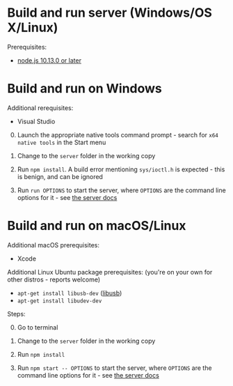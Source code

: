 # Build and run server (Windows/OS X/Linux)

Prerequisites:

* [node.js 10.13.0 or later](https://nodejs.org/en/download/)

# Build and run on Windows

Additional rerequisites:

* Visual Studio

0. Launch the appropriate native tools command prompt - search for
   `x64 native tools` in the Start menu
   
1. Change to the `server` folder in the working copy

2. Run `npm install`. A build error mentioning `sys/ioctl.h` is
   expected - this is benign, and can be ignored
   
3. Run `run OPTIONS` to start the server, where `OPTIONS` are the
   command line options for it - see
   [the server docs](./docs/server.md)
   
# Build and run on macOS/Linux

Additional macOS prerequisites:

* Xcode

Additional Linux Ubuntu package prerequisites: (you're on your own for
other distros - reports welcome)

* `apt-get install libusb-dev` ([libusb](https://libusb.info/))
* `apt-get install libudev-dev`

Steps:

0. Go to terminal
   
1. Change to the `server` folder in the working copy

2. Run `npm install`

2. Run `npm start -- OPTIONS` to start the server, where `OPTIONS` are
   the command line options for it - see
   [the server docs](./docs/server.md)
